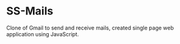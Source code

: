 # SS-Mails
Clone of Gmail to send and receive mails, created single page web application using JavaScript.
